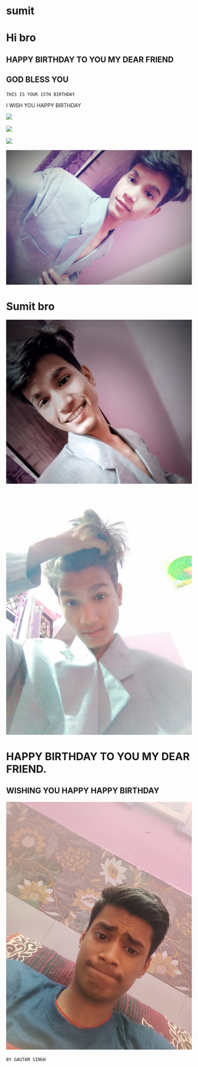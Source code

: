 # sumit

# Hi bro 

## HAPPY BIRTHDAY TO YOU MY DEAR FRIEND

## GOD BLESS YOU

`THIS IS YOUR 15TH BIRTHDAY` 

I WISH YOU HAPPY BIRTHDAY 


![](https://encrypted-tbn0.gstatic.com/images?q=tbn:ANd9GcR8NU_T9Jpx5tUdKT7eQILR3RwCpByhFvmvwg&usqp=CAU)

![](https://www.google.com/imgres?imgurl=https%3A%2F%2Fi.makeagif.com%2Fmedia%2F9-25-2015%2F8WRaOF.gif&imgrefurl=https%3A%2F%2Fmakeagif.com%2Fgif%2Fhappy-birthday-sumit-8WRaOF&tbnid=t1Ft5VxKDtWJKM&vet=12ahUKEwi4_7-X8cr1AhWe_jgGHWOnDYYQMygJegUIARDGAg..i&docid=G3G0Gjjv9JtiHM&w=305&h=150&itg=1&q=birthday%20gif%20sumit&client=ms-android-xiaomi-rev1&ved=2ahUKEwi4_7-X8cr1AhWe_jgGHWOnDYYQMygJegUIARDGAg)

![](https://i.pinimg.com/736x/d8/0c/1a/d80c1a7853455824a69f8ca7c31309c2.jpg)

![](IMG_20220125_113121.jpg)
 


# Sumit bro


![](IMG_20220125_113109.jpg)

![](IMG_20220125_113058.jpg)

# HAPPY BIRTHDAY TO YOU MY DEAR FRIEND.

## WISHING YOU HAPPY HAPPY BIRTHDAY


![](IMG_20211110_152532.jpg)


`BY GAUTAM SINGH`


